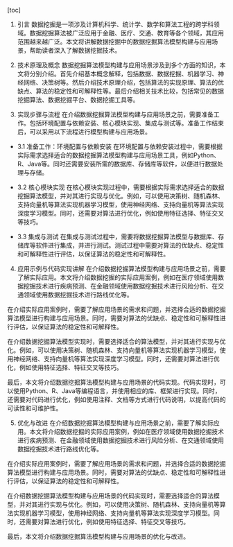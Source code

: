 
[toc]                    
                
                
1. 引言
数据挖掘是一项涉及计算机科学、统计学、数学和算法工程的跨学科领域。数据挖掘算法被广泛应用于金融、医疗、交通、教育等各个领域，其应用范围越来越广泛。本文将讲解数据挖掘中的数据挖掘算法模型构建与应用场景，帮助读者深入了解数据挖掘技术。

2. 技术原理及概念
数据挖掘算法模型构建与应用场景涉及到多个方面的知识，本文将分别介绍。首先介绍基本概念解释，包括数据、数据挖掘、机器学习、神经网络、决策树等。然后介绍技术原理介绍，包括算法的实现原理、算法的优缺点、算法的稳定性和可解释性等。最后介绍相关技术比较，包括常见的数据挖掘算法、数据挖掘平台、数据挖掘工具等。

3. 实现步骤与流程
在介绍数据挖掘算法模型构建与应用场景之前，需要准备工作。包括环境配置与依赖安装、核心模块实现、集成与测试等。准备工作结束后，可以采用以下流程进行模型构建与应用场景。

- 3.1 准备工作：环境配置与依赖安装
在环境配置与依赖安装过程中，需要根据实际需求选择适合的数据挖掘算法模型构建与应用场景工具，例如Python、R、Java等。同时还需要安装所需的数据库、存储库等软件，以便进行数据处理与存储。

- 3.2 核心模块实现
在核心模块实现过程中，需要根据实际需求选择适合的数据挖掘算法模型，并对其进行实现与优化。例如，可以使用决策树、随机森林、支持向量机等算法实现机器学习模型，使用神经网络、支持向量机等算法实现深度学习模型。同时，还需要对算法进行优化，例如使用特征选择、特征交叉等技巧。

- 3.3 集成与测试
在集成与测试过程中，需要将数据挖掘算法模型与数据库、存储库等软件进行集成，并进行测试。测试过程中需要对算法的优缺点、稳定性和可解释性进行评估，以保证算法的稳定性和可解释性。

4. 应用示例与代码实现讲解
在介绍数据挖掘算法模型构建与应用场景之前，需要了解实际应用。本文将介绍数据挖掘的实际应用案例，例如在医疗领域使用数据挖掘技术进行疾病预测、在金融领域使用数据挖掘技术进行风险分析、在交通领域使用数据挖掘技术进行路线优化等。

在介绍实际应用案例时，需要了解应用场景的需求和问题，并选择合适的数据挖掘算法模型进行构建与应用场景。同时，需要对算法的优缺点、稳定性和可解释性进行评估，以保证算法的稳定性和可解释性。

在介绍数据挖掘算法模型实现时，需要选择适合的算法模型，并对其进行实现与优化。例如，可以使用决策树、随机森林、支持向量机等算法实现机器学习模型，使用神经网络、支持向量机等算法实现深度学习模型。同时，还需要对算法进行优化，例如使用特征选择、特征交叉等技巧。

最后，本文将介绍数据挖掘算法模型构建与应用场景的代码实现。代码实现时，可以使用Python、R、Java等编程语言，并使用相应的库、框架进行实现。同时，还需要对代码进行优化，例如使用注释、文档等方式进行代码说明，以提高代码的可读性和可维护性。

5. 优化与改进
在介绍数据挖掘算法模型构建与应用场景之前，需要了解实际应用。本文将介绍数据挖掘的实际应用案例，例如在医疗领域使用数据挖掘技术进行疾病预测、在金融领域使用数据挖掘技术进行风险分析、在交通领域使用数据挖掘技术进行路线优化等。

在介绍实际应用案例时，需要了解应用场景的需求和问题，并选择合适的数据挖掘算法模型进行构建与应用场景。同时，需要对算法的优缺点、稳定性和可解释性进行评估，以保证算法的稳定性和可解释性。

在介绍数据挖掘算法模型构建与应用场景的代码实现时，需要选择适合的算法模型，并对其进行实现与优化。例如，可以使用决策树、随机森林、支持向量机等算法实现机器学习模型，使用神经网络、支持向量机等算法实现深度学习模型。同时，还需要对算法进行优化，例如使用特征选择、特征交叉等技巧。

最后，本文将介绍数据挖掘算法模型构建与应用场景的优化与改进。

